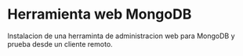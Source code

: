 # Herramienta web MongoDB


Instalacion de una herraminta de administracion web para MongoDB y prueba desde un cliente remoto.
